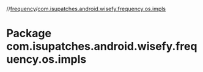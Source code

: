 //[frequency](../index.md)/[com.isupatches.android.wisefy.frequency.os.impls](com.isupatches.android.wisefy.frequency.os.impls.md)

# Package com.isupatches.android.wisefy.frequency.os.impls
